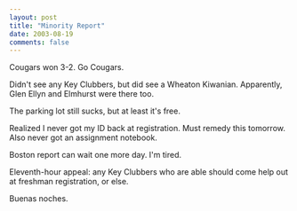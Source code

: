 ```yaml
---
layout: post
title: "Minority Report"
date: 2003-08-19
comments: false
---
```

Cougars won 3-2\. Go Cougars.




Didn't see any Key Clubbers, but did see a Wheaton Kiwanian. Apparently, Glen
Ellyn and Elmhurst were there too.




The parking lot still sucks, but at least it's free.




Realized I never got my ID back at registration. Must remedy this tomorrow.
Also never got an assignment notebook.




Boston report can wait one more day. I'm tired.




Eleventh-hour appeal: any Key Clubbers who are able should come help out at
freshman registration, or else.




Buenas noches.
